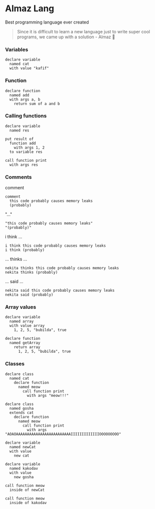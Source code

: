 # Almaz Lang
Best programming language ever created

> Since it is difficult to learn a new language just to write super cool programs, we came up with a solution - Almaz 💎

### Variables
```
declare variable
  named cat
  with value "kafif"
```

### Function
```
declare function
  named add
  with args a, b
    return sum of a and b
```

### Calling functions
```
declare variable
  named res

put result of
  function add
    with args 1, 2
  to variable res

call function print
  with args res
```

### Comments
comment
```
comment
  this code probably causes memory leaks
  (probably)
```
"..."
```
"this code probably causes memory leaks"
"(probably)"
```
i think ...
```
i think this code probably causes memory leaks
i think (probably)
```
... thinks ...
```
nekita thinks this code probably causes memory leaks
nekita thinks (probably)
```
... said ...
```
nekita said this code probably causes memory leaks
nekita said (probably)
```
### Array values
```
declare variable
  named array
  with value array
    1, 2, 5, "bubilda", true

declare function
  named getArray
    return array
      1, 2, 5, "bubilda", true
```
### Classes
```
declare class
  named cat
    declare function
      named meow
        call function print
          with args "meow!!!"

declare class
  named gosha
  extends cat
    declare function
      named meow
        call function print
          with args "AOAOAAAAAAAAAAAAAAAAAAAAAAAAAIIIIIIIIIIIIIOOOOOOOOO"

declare variable
  named newCat
  with value
    new cat

declare variable
  named kakodav
  with value
    new gosha

call function meow
  inside of newCat

call function meow
  inside of kakodav
```
